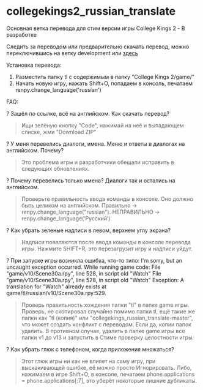# collegekings2_russian_translate

Основная ветка перевода для стим версии игры College Kings 2 - В разработке

Следить за переводом или предварительно скачать перевод, можно переключившись на ветку development или [здесь](https://github.com/serj1983/collegekings2_russian_translate/tree/development)

Установка перевода:

1. Разместить папку tl с содержимым в папку "College Kings 2/game/"
2. Начать новую игру, нажать Shift+O, попадаем в консоль, печатаем renpy.change_language('russian')

FAQ:

? Зашёл по ссылке, всё на английском. Как скачать перевод?
> Ищи зелёную кнопку "Code", нажимай на неё и выпадающем списке, жми "Download ZIP"

? У меня перевелись диалоги, имена. Меню и ответы в диалогах на английском. Почему?
> Это проблема игры и разработчики обещали исправить в следующих обновлениях.

? Почему перевелись только имена? Диалоги так и остались на английском.
> Проверьте правильность ввода команды в консоле. Оно должно быть целиком на английском. Правильно -> renpy.change_language("russian"). НЕПРАВИЛЬНО -> renpy.change_language(‘Русский’)

? Как убрать зеленые надписи в левом, верхнем углу экрана?
> Надписи появляются после ввода команды в консоле перевода игры. Нажмите SHIFT+R, это перезагрузит игру и надписи уйдут.

? При запуске игры возникла ошибка, что-то типо:
I'm sorry, but an uncaught exception occurred.
While running game code:
File "game/v10/Scene30a.rpy", line 528, in script
old "Watch"
File "game/v10/Scene30a.rpy", line 528, in script
old "Watch"
Exception: A translation for "Watch" already exists at game/tl/russian/v10/Scene30a.rpy:529.
> Проверь правильность хождения папки "tl" в папке game игры. Проверь, не скопировал случайно помимо папки tl, ещё такие же папки как "tl (копия)" или "collegekings_russian_translate-master", что может создать конфликт с переводом. Если да, копии папок удалить. В противном случае, удалить в папке game игры все папки v1 до v13 и запустить в Стиме проверку целостности игры.

? Как убрать глюк с телефоном, когда приложения множаться?
> Этот глюк игры ни как не влияет на саму игру, при выскакивающей ошибке, её можно просто Игнорировать. Либо, нажимаем в игре Shift+O, в консоле, печатаем phone.applications = phone.applications[:7], это уберёт некоторые лишние дубликаты.
